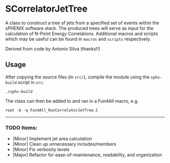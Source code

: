 # SCorrelatorJetTree

A class to construct a tree of jets from a specified set of events within the sPHENIX software stack.  The produced trees will serve as input for the calculation of N-Point Energy Correlations.  Additional macros and scripts which may be useful can be found in `macros` and `scripts` respectively.

Derived from code by Antonio Silva (thanks!!)

## Usage

After copying the source files (in `src/`), compile the module using the `sphx-build` script in `src`:

```
./sphx-build
```

The class can then be added to and ran in a Fun4All macro, e.g.

```
root -b -q Fun4All_RunCorrelatorJetTree.C
```

---

### TODO Items:
  - [Minor] Implement jet area calculation
  - [Minor] Clean up unnecessary includes/members
  - [Minor] Fix verbosity levels
  - [Major] Refactor for ease-of-maintenance, readability, and organization
